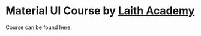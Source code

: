 # Material UI Course by [Laith Academy](https://www.youtube.com/@laithacademy)

Course can be found [here](https://www.youtube.com/watch?v=o1chMISeTC0).
